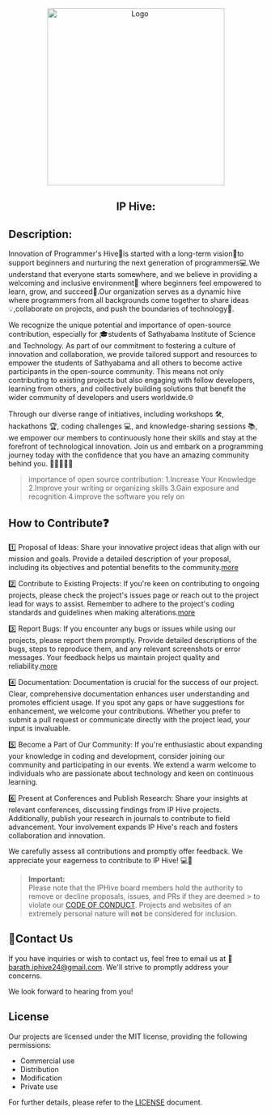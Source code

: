 <div align="center">
    <img src="https://i.imgur.com/SpGvYeT.png" width="350" height="350" alt="Logo"/>
    </a>
    <br/>
    <p><h2>IP Hive: </h2></p>
    <p align="center">
</p>
    <p></p>
</div>

## Description:
Innovation of Programmer's Hive🐝is started with a long-term vision🌟to support beginners and nurturing the next generation
of programmers💻.We understand that everyone starts somewhere, and we believe in providing a welcoming and inclusive environment🤝 where beginners feel empowered to learn, grow, and succeed🌱.Our organization serves as a dynamic hive where programmers from all backgrounds come together to share ideas💡,collaborate on projects, and push the boundaries of technology🚀.

We recognize the unique potential and importance of open-source contribution, especially for 🎓students of Sathyabama Institute of Science and Technology. As part of our commitment to fostering a culture of innovation and collaboration, we provide tailored support and resources to empower the students of Sathyabama and all others to become active participants in the open-source community. This means not only contributing to existing projects but also engaging with fellow developers, learning from others, and collectively building solutions that benefit the wider community of developers and users worldwide.🌐

Through our diverse range of initiatives, including workshops 🛠️, hackathons 🏆, coding challenges 💻, and knowledge-sharing sessions 📚, we empower our members to continuously hone their skills and stay at the forefront of technological innovation. Join us and embark on a programming journey today with the confidence that you have an amazing community behind you. 🚀👨‍💻👩‍💻

>importance of open source contribution:
>1.Increase Your Knowledge
>2.Improve your writing or organizing skills
>3.Gain exposure and recognition
>4.improve the software you rely on

## How to Contribute❓️

1️⃣ Proposal of Ideas: Share your innovative project ideas that align with our mission and goals. Provide a detailed description of your proposal, including its objectives and potential benefits to the community.[more](https://github.com/ip-hive-24/.github/blob/main/CONTRIBUTORS.md#proposal)

2️⃣ Contribute to Existing Projects: If you're keen on contributing to ongoing projects, please check the project's issues page or reach out to the project lead for ways to assist. Remember to adhere to the project's coding standards and guidelines when making alterations.[more](https://github.com/ip-hive-24/.github/blob/main/CONTRIBUTORS.md#Pull-Requests)

3️⃣ Report Bugs: If you encounter any bugs or issues while using our projects, please report them promptly. Provide detailed descriptions of the bugs, steps to reproduce them, and any relevant screenshots or error messages. Your feedback helps us maintain project quality and reliability.[more](https://github.com/ip-hive-24/.github/blob/main/CONTRIBUTORS.md#Tssues)

4️⃣ Documentation: Documentation is crucial for the success of our project. Clear, comprehensive documentation enhances user understanding and promotes efficient usage. If you spot any gaps or have suggestions for enhancement, we welcome your contributions. Whether you prefer to submit a pull request or communicate directly with the project lead, your input is invaluable.

5️⃣ Become a Part of Our Community: If you're enthusiastic about expanding your knowledge in coding and development, consider joining our community and participating in our events. We extend a warm welcome to individuals who are passionate about technology and keen on continuous learning.

6️⃣ Present at Conferences and Publish Research: Share your insights at relevant conferences, discussing findings from IP Hive projects. Additionally, publish your research in journals to contribute to field advancement. Your involvement expands IP Hive's reach and fosters collaboration and innovation.

We carefully assess all contributions and promptly offer feedback. We appreciate your eagerness to contribute to IP Hive! 💻🙌

> **Important:** <br>
> Please note that the IPHive board members hold the authority to remove or decline proposals, issues, and PRs if they are deemed > to violate our [CODE OF CONDUCT](https://github.com/ip-hive-24/.github/blob/main/CODEOFCONDUCT.md). Projects and websites of an extremely personal nature will **not** be considered for inclusion.

## 📧Contact Us
If you have inquiries or wish to contact us, feel free to email us at 📩 barath.iphive24@gmail.com. We'll strive to promptly address your concerns.

We look forward to hearing from you!

## License
Our projects are licensed under the MIT license, providing the following permissions:

- Commercial use
- Distribution
- Modification
- Private use

For further details, please refer to the [LICENSE](https://github.com/ip-hive-24/.github/blob/main/LICENSE.md) document.
